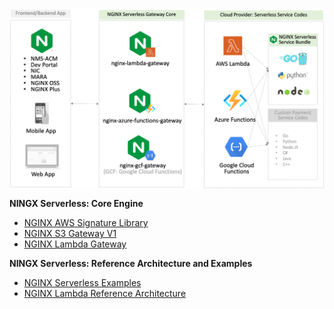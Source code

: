<a href="URL_REDIRECT" target="blank"><img align="center" src=https://github.com/nginx-serverless/.github/raw/77a119295787bbd547ef024b9014cd430e146ed3/profile/img/nginx-serverless.png /></a>

**NINGX Serverless: Core Engine**
- [NGINX AWS Signature Library](https://github.com/nginx-serverless/nginx-aws-signature)
- [NGINX S3 Gateway V1](https://github.com/nginx-serverless/nginx-s3-gateway)
- [NGINX Lambda Gateway](https://github.com/nginx-serverless/nginx-lambda-gateway)

**NINGX Serverless: Reference Architecture and Examples**
- [NGINX Serverless Examples](https://github.com/nginx-serverless/nginx-serverless-examples)
- [NGINX Lambda Reference Architecture](https://github.com/nginx-serverless/nginx-lambda-reference-architecture)
